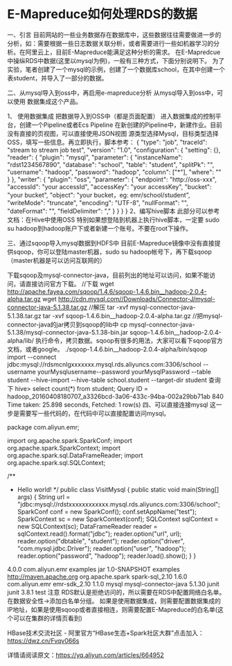 # E-Mapreduce如何处理RDS的数据

一、引言
目前网站的一些业务数据存在数据库中，这些数据往往需要做进一步的分析，如：需要根据一些日志数据关联分析，或者需要进行一些如机器学习的分析。在阿里云上，目前E-Mapreduce能满足这种分析的需求。
在E-Mapredcue中操纵RDS中数据(这里以mysql为例)，一般有三种方式，下面分别说明下。
为了实验，笔者创建了一个mysql的示例，创建了一个数据库school，在其中创建一个表student，并导入了一部分的数据。

二、从mysql导入到oss中，再启用e-mapreduce分析
从mysql导入到oss中，可以使用 数据集成这个产品。

1、 使用数据集成 把数据导入到OSS中（都是页面配置）
进入数据集成的控制平台，创建一个Pipeline或者Ecs Pipeline
在新创建的Pipeline中，新建作业。目前没有直接的页视图，可以直接使用JSON视图
源类型选择Mysql，目标类型选择OSS，填写一些信息。再立即执行，脚本参考：
{
    "type": "job",
    "traceId": "stream to stream job test",
    "version": "1.0",
    "configuration": {
        "setting": {},
        "reader": {
            "plugin": "mysql",
            "parameter": {
                "instanceName": "rdst1234567890",
                "database": "school",
                "table": "student",
                "splitPk": "",
                "username": "hadoop",
                "password": "hadoop",
                "column": ["*"],
                "where": ""
            }
        },
        "writer": {
            "plugin": "oss",
            "parameter": {
                "endpoint": "http://oss-xxx",
                "accessId": "your accessId",
                "accessKey": "your accessKey",
                "bucket": "your bucket",
                "object": "your bucket，eg:   emr/school/student",
                "writeMode": "truncate",
                "encoding": "UTF-8",
                "nullFormat": "",
                "dateFormat": "",
                "fieldDelimiter": ","
            }
        }
    }
}
2、编写hive脚本
此部分可以参考文档：在Hive中使用OSS
特别如果想登陆到机器上执行hive脚本，一定要 sudo su hadoop到hadoop账户下或者新建一个账号。不要在root下操作。

三、通过sqoop导入mysql数据到HDFS中
目前E-Mapreduce镜像中没有直接提供sqoop，你可以登陆master机器，sudo su hadoop帐号下，再下载sqoop（master机器是可以访问互联网的）

下载sqoop及mysql-connector-java，目前列出的地址可以访问，如果不能访问，请直接访问官方下载。
//下载
wget http://apache.fayea.com/sqoop/1.4.6/sqoop-1.4.6.bin__hadoop-2.0.4-alpha.tar.gz
wget http://cdn.mysql.com//Downloads/Connector-J/mysql-connector-java-5.1.38.tar.gz
//解压
tar -xvf mysql-connector-java-5.1.38.tar.gz
tar -xvf sqoop-1.4.6.bin__hadoop-2.0.4-alpha.tar.gz
//把mysql-connector-java的jar拷贝到sqoop的lib中
cp mysql-connector-java-5.1.38/mysql-connector-java-5.1.38-bin.jar sqoop-1.4.6.bin__hadoop-2.0.4-alpha/lib/
执行命令，拷贝数据。sqoop有很多的用法，大家可以看下sqoop官方文档，或者google。
 ./sqoop-1.4.6.bin__hadoop-2.0.4-alpha/bin/sqoop import  --connect jdbc:mysql://rdsmcnlgxxxxxxx.mysql.rds.aliyuncs.com:3306/school --username yourMysqlusername--password yourMysqlPassword --table student --hive-import --hive-table school.student --target-dir student
查询下
hive> select count(*) from student;
Query ID = hadoop_20160408180707_a3326bcd-3a06-433c-94ba-002a29bb71ab
840
Time taken: 25.898 seconds, Fetched: 1 row(s)
四、可以直接连接mysql
这一步是需要写一些代码的，在代码中可以直接配置访问mysql。

package com.aliyun.emr;

import org.apache.spark.SparkConf;
import org.apache.spark.SparkContext;
import org.apache.spark.sql.DataFrameReader;
import org.apache.spark.sql.SQLContext;

/**
 * Hello world!
 */
public class VisitMysql {
    public static void main(String[] args) {
        String url = "jdbc:mysql://rdstxxxxxxxxxxxx.mysql.rds.aliyuncs.com:3306/school";
        SparkConf conf = new SparkConf();
        conf.setAppName("test");
        SparkContext sc = new SparkContext(conf);
        SQLContext sqlContext = new SQLContext(sc);
        DataFrameReader reader = sqlContext.read().format("jdbc");
        reader.option("url", url);
        reader.option("dbtable", "student");
        reader.option("driver", "com.mysql.jdbc.Driver");
        reader.option("user", "hadoop");
        reader.option("password", "hadoop");
        reader.load().show();
    }
}

<project xmlns="http://maven.apache.org/POM/4.0.0" xmlns:xsi="http://www.w3.org/2001/XMLSchema-instance"
  xsi:schemaLocation="http://maven.apache.org/POM/4.0.0 http://maven.apache.org/maven-v4_0_0.xsd">
  <modelVersion>4.0.0</modelVersion>
  <groupId>com.aliyun.emr</groupId>
  <artifactId>examples</artifactId>
  <packaging>jar</packaging>
  <version>1.0-SNAPSHOT</version>
  <name>examples</name>
  <url>http://maven.apache.org</url>
  <dependencies>
    <dependency>
      <groupId>org.apache.spark</groupId>
      <artifactId>spark-sql_2.10</artifactId>
      <version>1.6.0</version>
    </dependency>
    <dependency>
      <groupId>com.aliyun.emr</groupId>
      <artifactId>emr-sdk_2.10</artifactId>
      <version>1.1.0</version>
    </dependency>
    <dependency>
      <groupId>mysql</groupId>
      <artifactId>mysql-connector-java</artifactId>
      <version>5.1.30</version>
    </dependency>
    <dependency>
      <groupId>junit</groupId>
      <artifactId>junit</artifactId>
      <version>3.8.1</version>
      <scope>test</scope>
    </dependency>
  </dependencies>
</project>
注意
RDS默认是拒绝访问的，所以需要在RDS中配置网络白名单。在数据安全性->添加白名单分组。
如果是使用数据集成，则需要配置数据集成的IP地址，如果是使用sqoop或者直接相连，则需要配置E-Mapreduce的白名单(这个可以在集群的详情页看到)

HBase技术交流社区 - 阿里官方“HBase生态+Spark社区大群”点击加入：https://dwz.cn/Fvqv066s

详情请阅读原文：https://yq.aliyun.com/articles/664952
